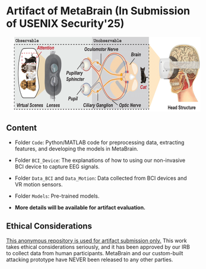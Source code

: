 # Artifact of MetaBrain (In Submission of USENIX Security'25)

<p align="left">
     <img src="./vrbci.png" width = "800" height = "200" hspace="20"/>
</p>

## Content

* Folder `Code`: Python/MATLAB code for preprocessing data, extracting features, and developing the models in MetaBrain.

* Folder `BCI_Device`: The explanations of how to using our non-invasive BCI device to capture EEG signals.

* Folder `Data_BCI` and `Data_Motion`: Data collected from BCI devices and VR motion sensors.

* Folder `Models`: Pre-trained models.

* **More details will be available for artifact evaluation.**


## Ethical Considerations

<ins>This anonymous repository is used for artifact submission only.</ins> This work takes ethical considerations seriously, and it has been approved by our IRB to collect data from human participants. MetaBrain and our custom-built attacking prototype have NEVER been released to any other parties.